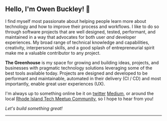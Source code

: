 ## Hello, I'm **Owen Buckley**! 👋

I find myself most passionate about helping people learn more about technology and how to improve their process and workflows.  I like to do so through software projects that are well designed, tested, performant, and maintained in a way that advocates for both user _and_ developer experiences.  My broad range of technical knowledge and capabilities, creativity, interpersonal skills, and a good splash of entrepreneurial spirit make me a valuable contributor to any project.

**The Greenhouse** is my space for growing and building ideas, projects, and businesses with pragmatic technology solutions leveraging some of the best tools available today. Projects are designed and developed to be performant and maintainable, automated in their delivery (CI / CD) and most importantly, enable great user experiences (UX).

I'm always up to something online be it on [twitter](https://twitter.com/thegreenhouseio) [Medium](https://medium.com/@thegreenhouseio), or around the local [Rhode Island Tech Meetup Community](https://www.pvdgeeks.org), so I hope to hear from you!

<p class="cta"><i>Let's build something great!</i></p>

<hr/>